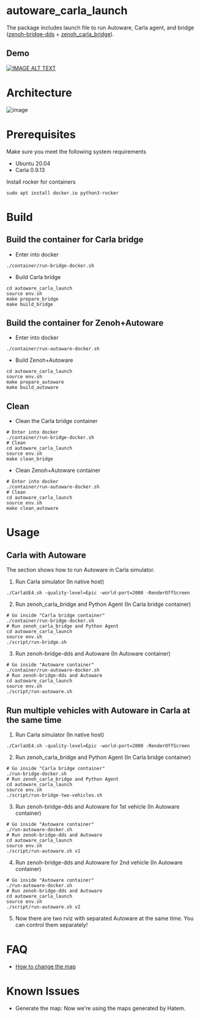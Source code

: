 # autoware_carla_launch

The package includes launch file to run Autoware, Carla agent, and bridge ([zenoh-bridge-dds](https://github.com/eclipse-zenoh/zenoh-plugin-dds) + [zenoh_carla_bridge](https://github.com/evshary/zenoh_carla_bridge)).

## Demo

[![IMAGE ALT TEXT](http://img.youtube.com/vi/lrFucLUWbDo/0.jpg)](https://youtu.be/lrFucLUWbDo "Run multiple vehicles with Autoware Humble in Carla")

# Architecture

![image](https://user-images.githubusercontent.com/456210/232400804-e0e0a755-0f6d-4873-a8ad-f1188011c993.png)

# Prerequisites

Make sure you meet the following system requirements

* Ubuntu 20.04
* Carla 0.9.13

Install rocker for containers

```shell
sudo apt install docker.io python3-rocker
```

# Build

## Build the container for Carla bridge

* Enter into docker

```shell
./container/run-bridge-docker.sh
```

* Build Carla bridge

```shell
cd autoware_carla_launch
source env.sh
make prepare_bridge
make build_bridge
```

## Build the container for Zenoh+Autoware

* Enter into docker

```shell
./container/run-autoware-docker.sh
```

* Build Zenoh+Autoware

```shell
cd autoware_carla_launch
source env.sh
make prepare_autoware
make build_autoware
```

## Clean

* Clean the Carla bridge container

```shell
# Enter into docker
./container/run-bridge-docker.sh
# Clean
cd autoware_carla_launch
source env.sh
make clean_bridge
```

* Clean Zenoh+Autoware container

```shell
# Enter into docker
./container/run-autoware-docker.sh
# Clean
cd autoware_carla_launch
source env.sh
make clean_autoware
```

# Usage

## Carla with Autoware

The section shows how to run Autoware in Carla simulator.

1. Run Carla simulator (In native host)

```shell
./CarlaUE4.sh -quality-level=Epic -world-port=2000 -RenderOffScreen
```

2. Run zenoh_carla_bridge and Python Agent (In Carla bridge container)

```shell
# Go inside "Carla bridge container"
./container/run-bridge-docker.sh
# Run zenoh_carla_bridge and Python Agent
cd autoware_carla_launch
source env.sh
./script/run-bridge.sh
```

3. Run zenoh-bridge-dds and Autoware (In Autoware container)

```shell
# Go inside "Autoware container"
./container/run-autoware-docker.sh
# Run zenoh-bridge-dds and Autoware
cd autoware_carla_launch
source env.sh
./script/run-autoware.sh
```

## Run multiple vehicles with Autoware in Carla at the same time

1. Run Carla simulator (In native host)

```shell
./CarlaUE4.sh -quality-level=Epic -world-port=2000 -RenderOffScreen
```

2. Run zenoh_carla_bridge and Python Agent (In Carla bridge container)

```shell
# Go inside "Carla bridge container"
./run-bridge-docker.sh
# Run zenoh_carla_bridge and Python Agent
cd autoware_carla_launch
source env.sh
./script/run-bridge-two-vehicles.sh
```

3. Run zenoh-bridge-dds and Autoware for 1st vehicle (In Autoware container)

```shell
# Go inside "Autoware container"
./run-autoware-docker.sh
# Run zenoh-bridge-dds and Autoware
cd autoware_carla_launch
source env.sh
./script/run-autoware.sh v1
```

4. Run zenoh-bridge-dds and Autoware for 2nd vehicle (In Autoware container)

```shell
# Go inside "Autoware container"
./run-autoware-docker.sh
# Run zenoh-bridge-dds and Autoware
cd autoware_carla_launch
source env.sh
./script/run-autoware.sh v2
```

5. Now there are two rviz with separated Autoware at the same time. You can control them separately!

# FAQ

* [How to change the map](carla_map/README.md)

# Known Issues

* Generate the map: Now we're using the maps generated by Hatem.
